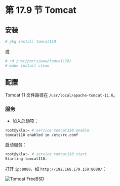 # 第 17.9 节 Tomcat

## 安装

```sh
# pkg install tomcat110
```

或

```sh
# cd /usr/ports/www/tomcat110/ 
# make install clean
```

## 配置

Tomcat 11 文件路径在 `/usr/local/apache-tomcat-11.0`。

### 服务

- 加入启动项：
  
```sh
root@ykla:~ # service tomcat110 enable
tomcat110 enabled in /etc/rc.conf
```

启动服务：

```sh
root@ykla:~ # service tomcat110 start
Starting tomcat110.
```

打开 `ip:8080`，如 `http://192.168.179.150:8080/`：

![Tomcat FreeBSD](../.gitbook/assets/tomcat1.png)
